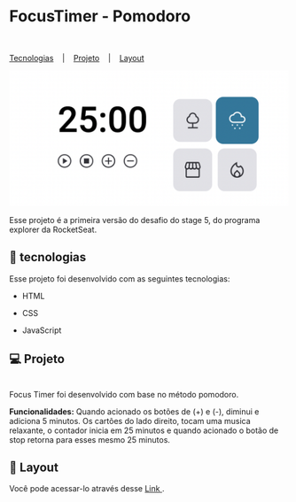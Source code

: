 <h1 aling="center"> FocusTimer - Pomodoro </h1><br>

<p aling="center"> 
    <a href="#-tecnologias">Tecnologias</a> &nbsp;&nbsp;&nbsp;|&nbsp;&nbsp;&nbsp;
    <a href="#-projeto">Projeto</a> &nbsp;&nbsp;&nbsp;|&nbsp;&nbsp;&nbsp;
    <a href="#-layout">Layout</a>
</p>

<img src="./assets/projeto.png">

<p aling="center"> Esse projeto é a primeira versão do desafio do stage 5, do  programa explorer da RocketSeat.</p>

## 🚀 tecnologias

Esse projeto foi desenvolvido com as seguintes tecnologias:

- HTML

- CSS
 
- JavaScript 

## 💻 Projeto
<br>
Focus Timer foi desenvolvido com base no método pomodoro.

<p><strong>Funcionalidades:</strong> Quando acionado os botões de (+) e (-), diminui e adiciona 5 minutos. Os cartões do lado direito, tocam uma musica relaxante, o contador inicia em 25 minutos e quando acionado o botão de stop retorna para esses mesmo 25 minutos.</p>

## 📱 Layout 

Você pode acessar-lo através desse <a href="https://focus-timer-v1.vercel.app/">Link </a>.
